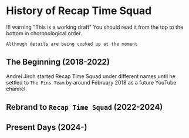 # History of Recap Time Squad

!!! warning "This is a working draft"
    You should read it from the top to the bottom in choronological order.

    Although details are being cooked up at the moment

## The Beginning (2018-2022)

Andrei Jiroh started Recap Time Squad under different names until he settled to `The Pins Team`
by around February 2018 as a future YouTube channel.

## Rebrand to `Recap Time Squad` (2022-2024)

## Present Days (2024-)

